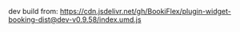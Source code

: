 dev build from: https://cdn.jsdelivr.net/gh/BookiFlex/plugin-widget-booking-dist@dev-v0.9.58/index.umd.js
